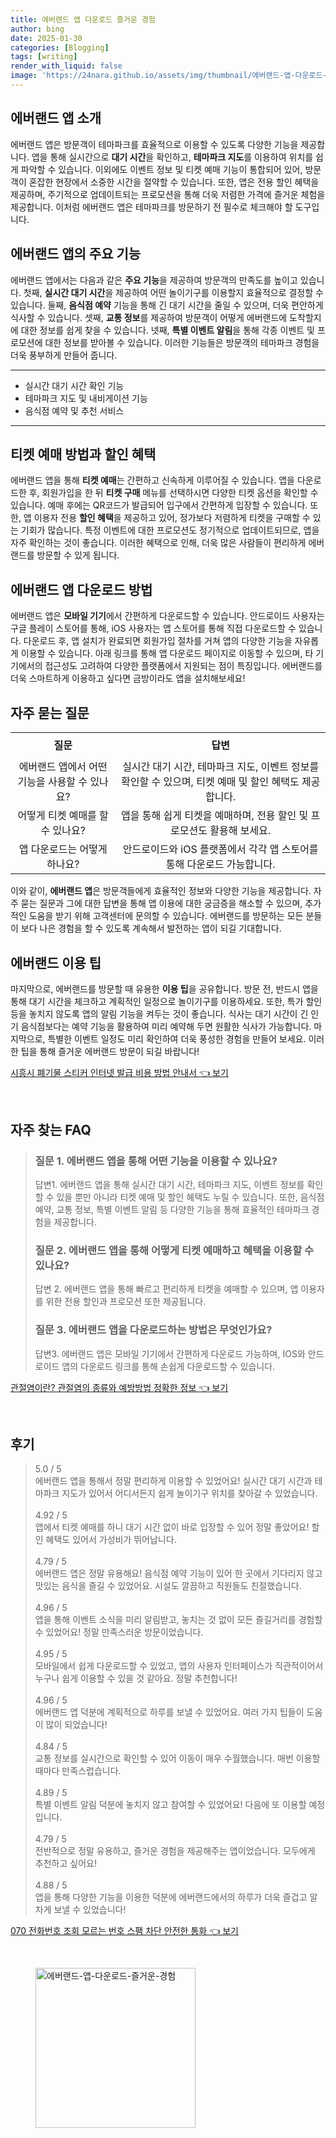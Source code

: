 ```yaml
---
title: 에버랜드 앱 다운로드 즐거운 경험
author: bing
date: 2025-01-30
categories: [Blogging]
tags: [writing]
render_with_liquid: false
image: 'https://24nara.github.io/assets/img/thumbnail/에버랜드-앱-다운로드-즐거운-경험.webp'
---
```



<h2 id='에버랜드앱소개'>에버랜드 앱 소개</h2>

<p>에버랜드 앱은 방문객이 테마파크를 효율적으로 이용할 수 있도록 다양한 기능을 제공합니다. 앱을 통해 실시간으로 <b>대기 시간</b>을 확인하고, <b>테마파크 지도</b>를 이용하여 위치를 쉽게 파악할 수 있습니다. 이외에도 이벤트 정보 및 티켓 예매 기능이 통합되어 있어, 방문객이 혼잡한 현장에서 소중한 시간을 절약할 수 있습니다. 또한, 앱은 전용 할인 혜택을 제공하며, 주기적으로 업데이트되는 프로모션을 통해 더욱 저렴한 가격에 즐거운 체험을 제공합니다. 이처럼 에버랜드 앱은 테마파크를 방문하기 전 필수로 체크해야 할 도구입니다.</p>

<h2 id='주요기능'>에버랜드 앱의 주요 기능</h2>

<p>에버랜드 앱에서는 다음과 같은 <b>주요 기능</b>을 제공하여 방문객의 만족도를 높이고 있습니다. 첫째, <b>실시간 대기 시간</b>을 제공하여 어떤 놀이기구를 이용할지 효율적으로 결정할 수 있습니다. 둘째, <b>음식점 예약</b> 기능을 통해 긴 대기 시간을 줄일 수 있으며, 더욱 편안하게 식사할 수 있습니다. 셋째, <b>교통 정보</b>를 제공하여 방문객이 어떻게 에버랜드에 도착할지에 대한 정보를 쉽게 찾을 수 있습니다. 넷째, <b>특별 이벤트 알림</b>을 통해 각종 이벤트 및 프로모션에 대한 정보를 받아볼 수 있습니다. 이러한 기능들은 방문객의 테마파크 경험을 더욱 풍부하게 만들어 줍니다.</p>

<hr />

<ul>
    <li>실시간 대기 시간 확인 기능</li>
    <li>테마파크 지도 및 내비게이션 기능</li>
    <li>음식점 예약 및 추천 서비스</li>
</ul>

<hr />

<h2 id='티켓예매방법'>티켓 예매 방법과 할인 혜택</h2>

<p>에버랜드 앱을 통해 <b>티켓 예매</b>는 간편하고 신속하게 이루어질 수 있습니다. 앱을 다운로드한 후, 회원가입을 한 뒤 <b>티켓 구매</b> 메뉴를 선택하시면 다양한 티켓 옵션을 확인할 수 있습니다. 예매 후에는 QR코드가 발급되어 입구에서 간편하게 입장할 수 있습니다. 또한, 앱 이용자 전용 <b>할인 혜택</b>을 제공하고 있어, 정가보다 저렴하게 티켓을 구매할 수 있는 기회가 많습니다. 특정 이벤트에 대한 프로모션도 정기적으로 업데이트되므로, 앱을 자주 확인하는 것이 좋습니다. 이러한 혜택으로 인해, 더욱 많은 사람들이 편리하게 에버랜드를 방문할 수 있게 됩니다.</p>

<h2 id='다운로드방법'>에버랜드 앱 다운로드 방법</h2>

<p>에버랜드 앱은 <b>모바일 기기</b>에서 간편하게 다운로드할 수 있습니다. 안드로이드 사용자는 구글 플레이 스토어를 통해, iOS 사용자는 앱 스토어를 통해 직접 다운로드할 수 있습니다. 다운로드 후, 앱 설치가 완료되면 회원가입 절차를 거쳐 앱의 다양한 기능을 자유롭게 이용할 수 있습니다. 아래 링크를 통해 앱 다운로드 페이지로 이동할 수 있으며, 타 기기에서의 접근성도 고려하여 다양한 플랫폼에서 지원되는 점이 특징입니다. 에버랜드를 더욱 스마트하게 이용하고 싶다면 금방이라도 앱을 설치해보세요!</p>

<h2 id='자주묻는질문'>자주 묻는 질문</h2>

<table>
    <tr>
        <td style="text-align: center; height: 40px;"><b>질문</b></td>
        <td style="text-align: center; height: 40px;"><b>답변</b></td>
    </tr>
    <tr>
        <td style="text-align: center; height: 40px;">에버랜드 앱에서 어떤 기능을 사용할 수 있나요?</td>
        <td style="text-align: center; height: 40px;">실시간 대기 시간, 테마파크 지도, 이벤트 정보를 확인할 수 있으며, 티켓 예매 및 할인 혜택도 제공합니다.</td>
    </tr>
    <tr>
        <td style="text-align: center; height: 40px;">어떻게 티켓 예매를 할 수 있나요?</td>
        <td style="text-align: center; height: 40px;">앱을 통해 쉽게 티켓을 예매하며, 전용 할인 및 프로모션도 활용해 보세요.</td>
    </tr>
    <tr>
        <td style="text-align: center; height: 40px;">앱 다운로드는 어떻게 하나요?</td>
        <td style="text-align: center; height: 40px;">안드로이드와 iOS 플랫폼에서 각각 앱 스토어를 통해 다운로드 가능합니다.</td>
    </tr>
</table>

<p>이와 같이, <b>에버랜드 앱</b>은 방문객들에게 효율적인 정보와 다양한 기능을 제공합니다. 자주 묻는 질문과 그에 대한 답변을 통해 앱 이용에 대한 궁금증을 해소할 수 있으며, 추가적인 도움을 받기 위해 고객센터에 문의할 수 있습니다. 에버랜드를 방문하는 모든 분들이 보다 나은 경험을 할 수 있도록 계속해서 발전하는 앱이 되길 기대합니다.</p>

<h2 id='이용팁'>에버랜드 이용 팁</h2>

<p>마지막으로, 에버랜드를 방문할 때 유용한 <b>이용 팁</b>을 공유합니다. 방문 전, 반드시 앱을 통해 대기 시간을 체크하고 계획적인 일정으로 놀이기구를 이용하세요. 또한, 특가 할인 등을 놓치지 않도록 앱의 알림 기능을 켜두는 것이 좋습니다. 식사는 대기 시간이 긴 인기 음식점보다는 예약 기능을 활용하여 미리 예약해 두면 원활한 식사가 가능합니다. 마지막으로, 특별한 이벤트 일정도 미리 확인하여 더욱 풍성한 경험을 만들어 보세요. 이러한 팁을 통해 즐거운 에버랜드 방문이 되길 바랍니다!</p>


<p><a class="click-button" title="시흥시 폐기물 스티커 인터넷 발급 비용 방법 안내서" href="https://24nara.github.io/posts/%EC%8B%9C%ED%9D%A5%EC%8B%9C-%ED%8F%90%EA%B8%B0%EB%AC%BC-%EC%8A%A4%ED%8B%B0%EC%BB%A4-%EC%9D%B8%ED%84%B0%EB%84%B7-%EB%B0%9C%EA%B8%89-%EB%B9%84%EC%9A%A9-%EB%B0%A9%EB%B2%95-%EC%95%88%EB%82%B4%EC%84%9C/" rel="dofollow">시흥시 폐기물 스티커 인터넷 발급 비용 방법 안내서 👈 보기</a></p><br>
<h2 id='자주_찾는_FAQ'>자주 찾는 FAQ</h2>
<div itemscope="" itemtype="https://schema.org/FAQPage"> 
<blockquote> 
<div itemscope="" itemprop="mainEntity" itemtype="https://schema.org/Question"> 
<h3 itemprop="name">질문 1. 에버랜드 앱을 통해 어떤 기능을 이용할 수 있나요?</h3> 
<div itemscope="" itemprop="acceptedAnswer" itemtype="https://schema.org/Answer"> 
<span itemprop="text"> 
<p>답변1. 에버랜드 앱을 통해 실시간 대기 시간, 테마파크 지도, 이벤트 정보를 확인할 수 있을 뿐만 아니라 티켓 예매 및 할인 혜택도 누릴 수 있습니다. 또한, 음식점 예약, 교통 정보, 특별 이벤트 알림 등 다양한 기능을 통해 효율적인 테마파크 경험을 제공합니다.</p> 
</span> 
</div> 
</div> 

<div itemscope="" itemprop="mainEntity" itemtype="https://schema.org/Question"> 
<h3 itemprop="name">질문 2. 에버랜드 앱을 통해 어떻게 티켓 예매하고 혜택을 이용할 수 있나요?</h3> 
<div itemscope="" itemprop="acceptedAnswer" itemtype="https://schema.org/Answer"> 
<span itemprop="text"> 
<p>답변 2. 에버랜드 앱을 통해 빠르고 편리하게 티켓을 예매할 수 있으며, 앱 이용자를 위한 전용 할인과 프로모션 또한 제공됩니다.</p> 
</span> 
</div> 
</div> 

<div itemscope="" itemprop="mainEntity" itemtype="https://schema.org/Question"> 
<h3 itemprop="name">질문 3. 에버랜드 앱을 다운로드하는 방법은 무엇인가요?</h3> 
<div itemscope="" itemprop="acceptedAnswer" itemtype="https://schema.org/Answer"> 
<span itemprop="text"> 
<p>답변3. 에버랜드 앱은 모바일 기기에서 간편하게 다운로드 가능하며, IOS와 안드로이드 앱의 다운로드 링크를 통해 손쉽게 다운로드할 수 있습니다.</p> 
</span> 
</div> 
</div> 

</blockquote> 
</div>
<p><a class="click-button" title="관절염이란? 관절염의 종류와 예방방법 정확한 정보" href="https://24nara.github.io/posts/%EA%B4%80%EC%A0%88%EC%97%BC%EC%9D%B4%EB%9E%80-%EA%B4%80%EC%A0%88%EC%97%BC%EC%9D%98-%EC%A2%85%EB%A5%98%EC%99%80-%EC%98%88%EB%B0%A9%EB%B0%A9%EB%B2%95-%EC%A0%95%ED%99%95%ED%95%9C-%EC%A0%95%EB%B3%B4/" rel="dofollow">관절염이란? 관절염의 종류와 예방방법 정확한 정보 👈 보기</a></p><br>
<h2 id='후기'>후기</h2>
<div itemscope itemtype="https://schema.org/Product">
  <blockquote>
  <div itemprop="review" itemscope itemtype="https://schema.org/Review">
      <div itemprop="reviewRating" itemscope itemtype="https://schema.org/Rating"> <span itemprop="ratingValue">5.0</span> / <span itemprop="bestRating">5</span> </div>
      <span itemprop="reviewBody">에버랜드 앱을 통해서 정말 편리하게 이용할 수 있었어요! 실시간 대기 시간과 테마파크 지도가 있어서 어디서든지 쉽게 놀이기구 위치를 찾아갈 수 있었습니다. </span>
  </div>
  <br>
  <div itemprop="review" itemscope itemtype="https://schema.org/Review">
      <div itemprop="reviewRating" itemscope itemtype="https://schema.org/Rating"> <span itemprop="ratingValue">4.92</span> / <span itemprop="bestRating">5</span> </div>
      <span itemprop="reviewBody">앱에서 티켓 예매를 하니 대기 시간 없이 바로 입장할 수 있어 정말 좋았어요! 할인 혜택도 있어서 가성비가 뛰어납니다.</span>
  </div>
  <br>
  <div itemprop="review" itemscope itemtype="https://schema.org/Review">
      <div itemprop="reviewRating" itemscope itemtype="https://schema.org/Rating"> <span itemprop="ratingValue">4.79</span> / <span itemprop="bestRating">5</span> </div>
      <span itemprop="reviewBody">에버랜드 앱은 정말 유용해요! 음식점 예약 기능이 있어 한 곳에서 기다리지 않고 맛있는 음식을 즐길 수 있었어요. 시설도 깔끔하고 직원들도 친절했습니다.</span>
  </div>
  <br>
  <div itemprop="review" itemscope itemtype="https://schema.org/Review">
      <div itemprop="reviewRating" itemscope itemtype="https://schema.org/Rating"> <span itemprop="ratingValue">4.96</span> / <span itemprop="bestRating">5</span> </div>
      <span itemprop="reviewBody">앱을 통해 이벤트 소식을 미리 알림받고, 놓치는 것 없이 모든 즐길거리를 경험할 수 있었어요! 정말 만족스러운 방문이었습니다.</span>
  </div>
  <br>
  <div itemprop="review" itemscope itemtype="https://schema.org/Review">
      <div itemprop="reviewRating" itemscope itemtype="https://schema.org/Rating"> <span itemprop="ratingValue">4.95</span> / <span itemprop="bestRating">5</span> </div>
      <span itemprop="reviewBody">모바일에서 쉽게 다운로드할 수 있었고, 앱의 사용자 인터페이스가 직관적이어서 누구나 쉽게 이용할 수 있을 것 같아요. 정말 추천합니다!</span>
  </div>
  <br>
  <div itemprop="review" itemscope itemtype="https://schema.org/Review">
      <div itemprop="reviewRating" itemscope itemtype="https://schema.org/Rating"> <span itemprop="ratingValue">4.96</span> / <span itemprop="bestRating">5</span> </div>
      <span itemprop="reviewBody">에버랜드 앱 덕분에 계획적으로 하루를 보낼 수 있었어요. 여러 가지 팁들이 도움이 많이 되었습니다!</span>
  </div>
  <br>
  <div itemprop="review" itemscope itemtype="https://schema.org/Review">
      <div itemprop="reviewRating" itemscope itemtype="https://schema.org/Rating"> <span itemprop="ratingValue">4.84</span> / <span itemprop="bestRating">5</span> </div>
      <span itemprop="reviewBody">교통 정보를 실시간으로 확인할 수 있어 이동이 매우 수월했습니다. 매번 이용할 때마다 만족스럽습니다.</span>
  </div>
  <br>
  <div itemprop="review" itemscope itemtype="https://schema.org/Review">
      <div itemprop="reviewRating" itemscope itemtype="https://schema.org/Rating"> <span itemprop="ratingValue">4.89</span> / <span itemprop="bestRating">5</span> </div>
      <span itemprop="reviewBody">특별 이벤트 알림 덕분에 놓치지 않고 참여할 수 있었어요! 다음에 또 이용할 예정입니다.</span>
  </div>
  <br>
  <div itemprop="review" itemscope itemtype="https://schema.org/Review">
      <div itemprop="reviewRating" itemscope itemtype="https://schema.org/Rating"> <span itemprop="ratingValue">4.79</span> / <span itemprop="bestRating">5</span> </div>
      <span itemprop="reviewBody">전반적으로 정말 유용하고, 즐거운 경험을 제공해주는 앱이었습니다. 모두에게 추천하고 싶어요!</span>
  </div>
  <br>
  <div itemprop="review" itemscope itemtype="https://schema.org/Review">
      <div itemprop="reviewRating" itemscope itemtype="https://schema.org/Rating"> <span itemprop="ratingValue">4.88</span> / <span itemprop="bestRating">5</span> </div>
      <span itemprop="reviewBody">앱을 통해 다양한 기능을 이용한 덕분에 에버랜드에서의 하루가 더욱 즐겁고 알차게 보낼 수 있었습니다!</span>
  </div>
  </blockquote>
</div>
<p><a class="click-button" title="070 전화번호 조회 모르는 번호 스팸 차단 안전한 통화" href="https://24nara.github.io/posts/070-%EC%A0%84%ED%99%94%EB%B2%88%ED%98%B8-%EC%A1%B0%ED%9A%8C-%EB%AA%A8%EB%A5%B4%EB%8A%94-%EB%B2%88%ED%98%B8-%EC%8A%A4%ED%8C%B8-%EC%B0%A8%EB%8B%A8-%EC%95%88%EC%A0%84%ED%95%9C-%ED%86%B5%ED%99%94/" rel="dofollow">070 전화번호 조회 모르는 번호 스팸 차단 안전한 통화 👈 보기</a></p><br>
<figure class="image"><img src="https://24nara.github.io/assets/img/thumbnail/에버랜드-앱-다운로드-즐거운-경험.webp" alt="에버랜드-앱-다운로드-즐거운-경험" width="256" height="256"></figure>